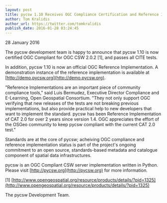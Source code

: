```yaml
---
layout: post
title: pycsw 1.10 Receives OGC Compliance Certification and Reference Implementation Status
author: Tom Kralidis
author_url: https://twitter.com/tomkralidis
publish_date: 2016-01-28 03:24:45
---
```


28 January 2016

The pycsw development team is happy to announce that pycsw 1.10 is now 
certified OGC Compliant for OGC CSW 2.0.2 [1], and passes all CITE 
tests.

In addition, pycsw 1.10 is now an official OGC Reference Implementation. A 
demonstration instance of the reference implementation is available at 
[http://demo.pycsw.org](http://demo.pycsw.org).

"Reference Implementations are an important piece of community compliance
tools," said Luis Bermudez, Executive Director Compliance and E-Learning,
Open Geospatial Consortium.  "They not only support OGC verifying that
new releases of the tests are not breaking previous implementations, but
also provide practical help to new developers that want to implement the
standard.  pycsw has been Reference Implementation of CAT 2.0 for over 2
years since version 1.4.  OGC appreciates the effort of the OSGeo community
to keep pycsw compliant with the current CAT 2.0 test."

Standards are at the core of pycsw; acheiving OGC compliance and 
reference implementation status is part of the project's ongoing 
commitment to an open source, standards-based metadata and catalogue 
component of spatial data infrastructures.

pycsw is an OGC Compliant CSW server implementation written in Python. 
Please visit [http://pycsw.org](http://pycsw.org) for more information.

[1] [http://www.opengeospatial.org/resource/products/details/?pid=1325](http://www.opengeospatial.org/resource/products/details/?pid=1325)

The pycsw Development Team.
